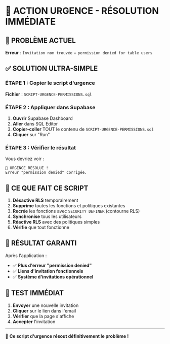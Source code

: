 # 🚨 ACTION URGENCE - RÉSOLUTION IMMÉDIATE

## 🎯 PROBLÈME ACTUEL
**Erreur** : `Invitation non trouvée` + `permission denied for table users`

## ✅ SOLUTION ULTRA-SIMPLE

### ÉTAPE 1 : Copier le script d'urgence
**Fichier** : `SCRIPT-URGENCE-PERMISSIONS.sql`

### ÉTAPE 2 : Appliquer dans Supabase
1. **Ouvrir** Supabase Dashboard
2. **Aller** dans SQL Editor
3. **Copier-coller** TOUT le contenu de `SCRIPT-URGENCE-PERMISSIONS.sql`
4. **Cliquer** sur "Run"

### ÉTAPE 3 : Vérifier le résultat
Vous devriez voir :
```
🚀 URGENCE RÉSOLUE !
Erreur "permission denied" corrigée.
```

## 🔧 CE QUE FAIT CE SCRIPT

1. **Désactive RLS** temporairement
2. **Supprime** toutes les fonctions et politiques existantes
3. **Recrée** les fonctions avec `SECURITY DEFINER` (contourne RLS)
4. **Synchronise** tous les utilisateurs
5. **Réactive RLS** avec des politiques simples
6. **Vérifie** que tout fonctionne

## 🎯 RÉSULTAT GARANTI

Après l'application :
- ✅ **Plus d'erreur "permission denied"**
- ✅ **Liens d'invitation fonctionnels**
- ✅ **Système d'invitations opérationnel**

## 🚀 TEST IMMÉDIAT

1. **Envoyer** une nouvelle invitation
2. **Cliquer** sur le lien dans l'email
3. **Vérifier** que la page s'affiche
4. **Accepter** l'invitation

---

🎯 **Ce script d'urgence résout définitivement le problème !** 